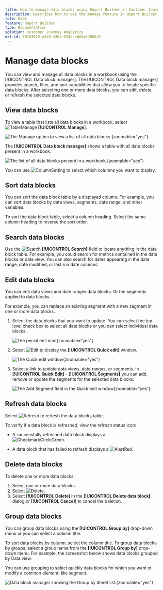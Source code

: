 ```yaml
---
title: How to manage data blocks using Report Builder in Customer Journey Analytics
description: Describes how to use the manage feature in Report Builder
role: User
feature: Report Builder
type: Documentation
solution: Customer Journey Analytics
exl-id: 70103020-a4a9-43be-933c-bde5a6d088c8
---
```

# Manage data blocks

You can view and manage all data blocks in a workbook using the [!UICONTROL Data block manager]. The [!UICONTROL Data block manager] provides search, filter, and sort capabilities that allow you to locate specific data blocks. After selecting one or more data blocks, you can edit, delete, or refresh the selected data blocks.

## View data blocks

To view a table that lists all data blocks in a workbook, select ![TableManage](/help/assets/icons/TableManage.svg) **[!UICONTROL Manage]**.

   ![The Manage option to view a list of all data blocks.](./assets/image53.png){zoomable="yes"}

The **[!UICONTROL Data block manager]** shows a table with all data blocks present in a workbook.

![The list of all data blocks present in a workbook.](./assets/image52.png){zoomable="yes"}

You can use ![ColumnSetting](/help/assets/icons/ColumnSetting.svg) to select which columns you want to display.

## Sort data blocks

You can sort the data block table by a displayed column. For example, you can sort data blocks by data views, segments, date range, and other variables.

To sort the data block table, select a column heading. Select the same column heading to reverse the sort order.


## Search data blocks

Use the ![Search](/help/assets/icons/Search.svg) **[!UICONTROL _Search_]** field to locate anything in the data block table. For example, you could search for metrics contained in the data blocks or data view. You can also search for dates appearing in the date range, date modified, or last run date columns.


## Edit data blocks

You can edit data views and date ranges data blocks. Or the segments applied to data blocks.

For example, you can replace an existing segment with a new segment in one or more data blocks.

1. Select the data blocks that you want to update. You can select the top-level check box to select all data blocks or you can select individual data blocks.

   ![The pencil edit icon](./assets/image56.png){zoomable="yes"}

1. Select ![Edit](/help/assets/icons/Edit.svg) to display the **[!UICONTROL Quick edit]** window.

   ![The Quick edit window](./assets/image58.png){zoomable="yes"}

1. Select a link to update data views, date ranges, or segments. In **[!UICONTROL Quick Edit]** - **[!UICONTROL Segments]** you can add, remove or update the segments for the selected data blocks.

   ![The Add Segment field in the Quick edit window](./assets/image59.png){zoomable="yes"}

## Refresh data blocks

Select ![Refresh](/help/assets/icons/Refresh.svg) to refresh the data blocks table.

To verify if a data block is refreshed, view the refresh status icon: 

- A successfully refreshed data block displays a ![CheckmarkCircleGreen](/help/assets/icons/CheckmarkCircleGreen.svg).

- A data block that has failed to refresh displays a ![AlertRed](/help/assets/icons/AlertRed.svg).


## Delete data blocks

To delete one or more data blocks:

1. Select one or more data blocks.
1. Select ![Delete](/help/assets/icons/Delete.svg). 
1. Select **[!UICONTROL Delete]** in the **[!UICONTROL Delete data block]** dialog or **[!UICONTROL Cancel]** to cancel the deletion.

## Group data blocks

You can group data blocks using the **[!UICONTROL Group by]** drop-down menu or you can select a column title. 

To sort data blocks by column, select the column title. To group data blocks by groups, select a group name from the **[!UICONTROL Group by]** drop-down menu. For example, the screenshot below shows data blocks grouped by Data view. 

You can use grouping to select quickly data blocks for which you want to modify a common element, like segment.

![Data block manager showing the Group by Sheet list.](./assets/group-data-blocks.png){zoomable="yes"}

